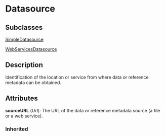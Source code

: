 
# Datasource



## Subclasses

[SimpleDatasource](SimpleDatasource.md)

[WebServicesDatasource](WebServicesDatasource.md)



## Description

Identification of the location or service from where data or reference metadata can be obtained.


## Attributes

**sourceURL** (*Url*): The URL of the data or reference metadata source (a file or a web service).

### Inherited






